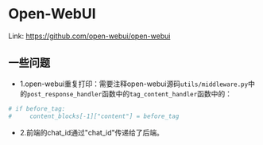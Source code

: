 # Open-WebUI

Link: https://github.com/open-webui/open-webui

## 一些问题

- 1.open-webui重复打印：需要注释open-webui源码```utils/middleware.py```中的```post_response_handler```函数中的```tag_content_handler```函数中的：

```python
# if before_tag:
#     content_blocks[-1]["content"] = before_tag
```
- 2.前端的chat_id通过"chat_id"传递给了后端。